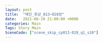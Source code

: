 ```yaml
---
layout: post
title:  "메인_회상_013~028장"
date:   2021-06-10 21:00:00 +0000
categories: Main
Tags: Story Main
SceneCode: ["scene_skip_cp013-028_q1_s10"]
---
```

